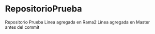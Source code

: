 # RepositorioPrueba
Repositorio Prueba
Linea agregada en Rama2
Linea agregada en Master antes del commit